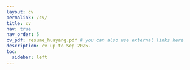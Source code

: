 ```yaml
---
layout: cv
permalink: /cv/
title: cv
nav: true
nav_order: 5
cv_pdf: resume_huayang.pdf # you can also use external links here
description: cv up to Sep 2025.
toc:
  sidebar: left
---
```

